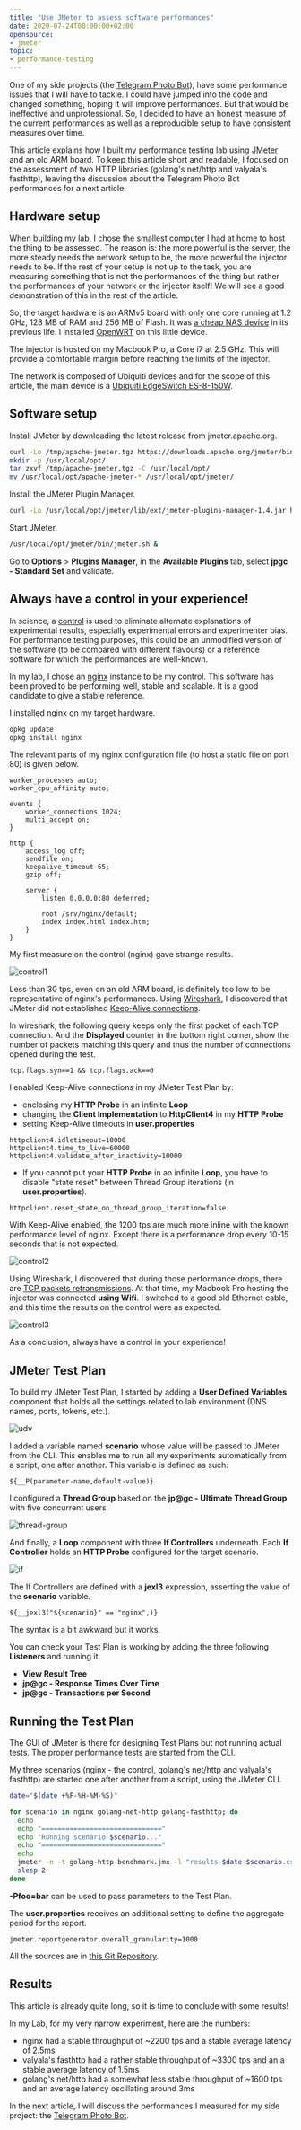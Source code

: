 ```yaml
---
title: "Use JMeter to assess software performances"
date: 2020-07-24T00:00:00+02:00
opensource: 
- jmeter
topic:
- performance-testing
---
```


One of my side projects (the [Telegram Photo Bot](https://github.com/nmasse-itix/Telegram-Photo-Album-Bot)), have some performance issues that I will have to tackle.
I could have jumped into the code and changed something, hoping it will improve performances.
But that would be ineffective and unprofessional.
So, I decided to have an honest measure of the current performances as well as a reproducible setup to have consistent measures over time.

This article explains how I built my performance testing lab using [JMeter](https://jmeter.apache.org/index.html) and an old ARM board.
To keep this article short and readable, I focused on the assessment of two HTTP libraries (golang's net/http and valyala's fasthttp), leaving the discussion about the Telegram Photo Bot performances for a next article.

## Hardware setup

When building my lab, I chose the smallest computer I had at home to host the thing to be assessed.
The reason is: the more powerful is the server, the more steady needs the network setup to be, the more powerful the injector needs to be.
If the rest of your setup is not up to the task, you are measuring something that is not the performances of the thing but rather the performances of your network or the injector itself!
We will see a good demonstration of this in the rest of the article.

So, the target hardware is an ARMv5 board with only one core running at 1.2 GHz, 128 MB of RAM and 256 MB of Flash.
It was [a cheap NAS device](https://www.cnet.com/reviews/seagate-goflex-home-network-storage-system-review/) in its previous life.
I installed [OpenWRT](/opensource/openwrt/) on this little device.

The injector is hosted on my Macbook Pro, a Core i7 at 2.5 GHz.
This will provide a comfortable margin before reaching the limits of the injector.

The network is composed of Ubiquiti devices and for the scope of this article, the main device is a [Ubiquiti EdgeSwitch ES-8-150W](https://www.ui.com/edgemax/edgeswitch-8-150w/).

## Software setup

Install JMeter by downloading the latest release from jmeter.apache.org.

```sh
curl -Lo /tmp/apache-jmeter.tgz https://downloads.apache.org/jmeter/binaries/apache-jmeter-5.3.tgz
mkdir -p /usr/local/opt/
tar zxvf /tmp/apache-jmeter.tgz -C /usr/local/opt/
mv /usr/local/opt/apache-jmeter-* /usr/local/opt/jmeter/
```

Install the JMeter Plugin Manager.

```sh
curl -Lo /usr/local/opt/jmeter/lib/ext/jmeter-plugins-manager-1.4.jar https://jmeter-plugins.org/get/
```

Start JMeter.

```sh
/usr/local/opt/jmeter/bin/jmeter.sh &
```

Go to **Options** > **Plugins Manager**, in the **Available Plugins** tab, select **jpgc - Standard Set** and validate.

## Always have a control in your experience!

In science, a [control](https://en.wikipedia.org/wiki/Scientific_control) is used to eliminate alternate explanations of experimental results, especially experimental errors and experimenter bias.
For performance testing purposes, this could be an unmodified version of the software (to be compared with different flavours) or a reference software for which the performances are well-known.

In my lab, I chose an [nginx](http://nginx.org/) instance to be my control.
This software has been proved to be performing well, stable and scalable.
It is a good candidate to give a stable reference.

I installed nginx on my target hardware.

```sh
opkg update
opkg install nginx
```

The relevant parts of my nginx configuration file (to host a static file on port 80) is given below.

```
worker_processes auto;
worker_cpu_affinity auto;

events {
    worker_connections 1024;
    multi_accept on;
}

http {
    access_log off;
    sendfile on;
    keepalive_timeout 65;
    gzip off;

    server {
        listen 0.0.0.0:80 deferred;

        root /srv/nginx/default;
        index index.html index.htm;
    }
}
```

My first measure on the control (nginx) gave strange results.

![control1](control1.png)

Less than 30 tps, even on an old ARM board, is definitely too low to be representative of nginx's performances.
Using [Wireshark](https://www.wireshark.org/), I discovered that JMeter did not established [Keep-Alive connections](https://sqa.stackexchange.com/questions/38211/re-using-the-tcp-connections-with-jmeter-like-a-real-browser).

In wireshark, the following query keeps only the first packet of each TCP connection.
And the **Displayed** counter in the bottom right corner, show the number of packets matching this query and thus the number of connections opened during the test.

```
tcp.flags.syn==1 && tcp.flags.ack==0
```

I enabled Keep-Alive connections in my JMeter Test Plan by:

- enclosing my **HTTP Probe** in an infinite **Loop**
- changing the **Client Implementation** to **HttpClient4** in my **HTTP Probe**
- setting Keep-Alive timeouts in **user.properties**

```
httpclient4.idletimeout=10000
httpclient4.time_to_live=60000
httpclient4.validate_after_inactivity=10000
```

- If you cannot put your **HTTP Probe** in an infinite **Loop**, you have to disable "state reset" between Thread Group iterations (in **user.properties**).

```
httpclient.reset_state_on_thread_group_iteration=false
```

With Keep-Alive enabled, the 1200 tps are much more inline with the known performance level of nginx.
Except there is a performance drop every 10-15 seconds that is not expected.

![control2](control2.png)

Using Wireshark, I discovered that during those performance drops, there are [TCP packets retransmissions](https://wiki.wireshark.org/DuplicatePackets).
At that time, my Macbook Pro hosting the injector was connected **using Wifi**.
I switched to a good old Ethernet cable, and this time the results on the control were as expected.

![control3](control3.png)

As a conclusion, always have a control in your experience!

## JMeter Test Plan

To build my JMeter Test Plan, I started by adding a **User Defined Variables** component that holds all the settings related to lab environment (DNS names, ports, tokens, etc.).

![udv](udv.png)

I added a variable named **scenario** whose value will be passed to JMeter from the CLI.
This enables me to run all my experiments automatically from a script, one after another.
This variable is defined as such:

```
${__P(parameter-name,default-value)}
```

I configured a **Thread Group** based on the **jp@gc - Ultimate Thread Group** with five concurrent users.

![thread-group](thread-group.png)

And finally, a **Loop** component with three **If Controllers** underneath.
Each **If Controller** holds an **HTTP Probe** configured for the target scenario.

![if](if.png)

The If Controllers are defined with a **jexl3** expression, asserting the value of the **scenario** variable.

```
${__jexl3("${scenario}" == "nginx",)}
```

The syntax is a bit awkward but it works.

You can check your Test Plan is working by adding the three following **Listeners** and running it.

- **View Result Tree**
- **jp@gc - Response Times Over Time**
- **jp@gc - Transactions per Second**

## Running the Test Plan

The GUI of JMeter is there for designing Test Plans but not running actual tests.
The proper performance tests are started from the CLI.

My three scenarios (nginx - the control, golang's net/http and valyala's fasthttp) are started one after another from a script, using the JMeter CLI.

```sh
date="$(date +%F-%H-%M-%S)"

for scenario in nginx golang-net-http golang-fasthttp; do
  echo
  echo "=============================="
  echo "Running scenario $scenario..."
  echo "=============================="
  echo
  jmeter -n -t golang-http-benchmark.jmx -l "results-$date-$scenario.csv" -e -o "report-$date-$scenario" -Jscenario=$scenario
  sleep 2
done
```

**-Pfoo=bar** can be used to pass parameters to the Test Plan.

The **user.properties** receives an additional setting to define the aggregate period for the report.

```
jmeter.reportgenerator.overall_granularity=1000
```

All the sources are in [this Git Repository](https://github.com/nmasse-itix/golang-http-benchmark).

## Results

This article is already quite long, so it is time to conclude with some results!

In my Lab, for my very narrow experiment, here are the numbers:

- nginx had a stable throughput of ~2200 tps and a stable average latency of 2.5ms
- valyala's fasthttp had a rather stable throughput of ~3300 tps and an a stable average latency of 1.5ms
- golang's net/http had a somewhat less stable throughput of ~1600 tps and an average latency oscillating around 3ms

In the next article, I will discuss the performances I measured for my side project: the [Telegram Photo Bot](https://github.com/nmasse-itix/Telegram-Photo-Album-Bot).
